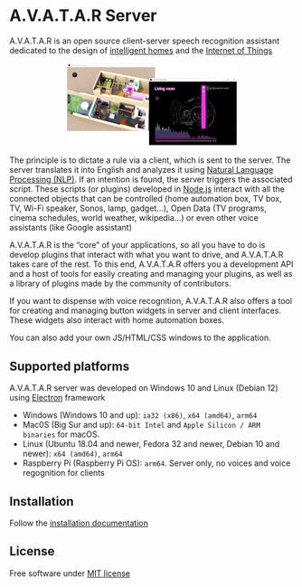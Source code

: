 # A.V.A.T.A.R Server

A.V.A.T.A.R is an open source client-server speech recognition assistant dedicated to the design of [intelligent homes](https://en.wikipedia.org/wiki/Home_automation) and the [Internet of Things](https://en.wikipedia.org/wiki/Internet_of_things)

<p align="center"><img src="assets/img/A.V.A.T.A.R.png" width="60%" height="60%"/></p>

The principle is to dictate a rule via a client, which is sent to the server. The server translates it into English and analyzes it using [Natural Language Processing (NLP)](https://en.wikipedia.org/wiki/Natural_language_processing). If an intention is found, the server triggers the associated script. These scripts (or plugins) developed in [Node.js](https://nodejs.org/) interact with all the connected objects that can be controlled (home automation box, TV box, TV, Wi-Fi speaker, Sonos, lamp, gadget...), Open Data (TV programs, cinema schedules, world weather, wikipedia...) or even other voice assistants (like Google assistant)

A.V.A.T.A.R is the “core” of your applications, so all you have to do is develop plugins that interact with what you want to drive, and A.V.A.T.A.R takes care of the rest. To this end, A.V.A.T.A.R offers you a development API and a host of tools for easily creating and managing your plugins, as well as a library of plugins made by the community of contributors.  

If you want to dispense with voice recognition, A.V.A.T.A.R also offers a tool for creating and managing button widgets in server and client interfaces. These widgets also interact with home automation boxes.  

You can also add your own JS/HTML/CSS windows to the application.

## Supported platforms

A.V.A.T.A.R server was developed on Windows 10 and Linux (Debian 12) using [Electron](https://www.electronjs.org/) framework

* Windows (Windows 10 and up): `ia32 (x86)`, `x64 (amd64)`, `arm64`
* Mac0S (Big Sur and up): `64-bit Intel` and `Apple Silicon / ARM binaries` for macOS.
* Linux (Ubuntu 18.04 and newer, Fedora 32 and newer, Debian 10 and newer): `x64 (amd64)`, `arm64`
* Raspberry Pi (Raspberry Pi OS): `arm64`. Server only, no voices and voice regognition for clients


## Installation

Follow the [installation documentation](https://avatar-home-automation.github.io/docs/)

## License
Free software under [MIT license](https://github.com/avatar-home-automation/A.V.A.T.A.R-Server/blob/master/LICENSE)
